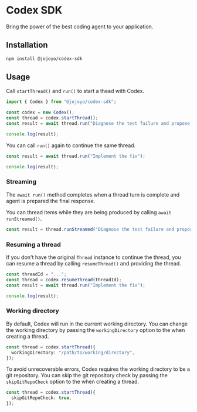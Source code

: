 # Codex SDK

Bring the power of the best coding agent to your application.

## Installation

```bash
npm install @jojoyo/codex-sdk
```

## Usage

Call `startThread()` and `run()` to start a thead with Codex.

```typescript
import { Codex } from "@jojoyo/codex-sdk";

const codex = new Codex();
const thread = codex.startThread();
const result = await thread.run("Diagnose the test failure and propose a fix");

console.log(result);
```

You can call `run()` again to continue the same thread.

```typescript
const result = await thread.run("Implement the fix");

console.log(result);
```

### Streaming

The `await run()` method completes when a thread turn is complete and agent is prepared the final response.

You can thread items while they are being produced by calling `await runStreamed()`.

```typescript
const result = thread.runStreamed("Diagnose the test failure and propose a fix");
```

### Resuming a thread

If you don't have the original `Thread` instance to continue the thread, you can resume a thread by calling `resumeThread()` and providing the thread.

```typescript
const threadId = "...";
const thread = codex.resumeThread(threadId);
const result = await thread.run("Implement the fix");

console.log(result);
```

### Working directory

By default, Codex will run in the current working directory. You can change the working directory by passing the `workingDirectory` option to the when creating a thread.

```typescript
const thread = codex.startThread({
  workingDirectory: "/path/to/working/directory",
});
```

To avoid unrecoverable errors, Codex requires the working directory to be a git repository. You can skip the git repository check by passing the `skipGitRepoCheck` option to the when creating a thread.

```typescript
const thread = codex.startThread({
  skipGitRepoCheck: true,
});
```
